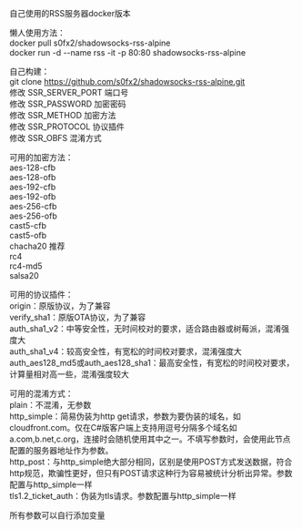 自己使用的RSS服务器docker版本

懒人使用方法：  
docker pull s0fx2/shadowsocks-rss-alpine  
docker run -d --name  rss -it -p 80:80 shadowsocks-rss-alpine

自己构建：  
git clone https://github.com/s0fx2/shadowsocks-rss-alpine.git  
修改 SSR_SERVER_PORT 端口号  
修改 SSR_PASSWORD 加密密码  
修改 SSR_METHOD 加密方法  
修改 SSR_PROTOCOL 协议插件  
修改 SSR_OBFS 混淆方式

可用的加密方法：  
aes-128-cfb  
aes-128-ofb  
aes-192-cfb  
aes-192-ofb  
aes-256-cfb  
aes-256-ofb  
cast5-cfb  
cast5-ofb  
chacha20 推荐  
rc4  
rc4-md5  
salsa20


可用的协议插件：  
origin：原版协议，为了兼容  
verify_sha1：原版OTA协议，为了兼容  
auth_sha1_v2：中等安全性，无时间校对的要求，适合路由器或树莓派，混淆强度大  
auth_sha1_v4：较高安全性，有宽松的时间校对要求，混淆强度大  
auth_aes128_md5或auth_aes128_sha1：最高安全性，有宽松的时间校对要求，计算量相对高一些，混淆强度较大

可用的混淆方式：  
plain：不混淆，无参数  
http_simple：简易伪装为http get请求，参数为要伪装的域名，如cloudfront.com。仅在C#版客户端上支持用逗号分隔多个域名如a.com,b.net,c.org，连接时会随机使用其中之一。不填写参数时，会使用此节点配置的服务器地址作为参数。  
http_post：与http_simple绝大部分相同，区别是使用POST方式发送数据，符合http规范，欺骗性更好，但只有POST请求这种行为容易被统计分析出异常。参数配置与http_simple一样   
tls1.2_ticket_auth：伪装为tls请求。参数配置与http_simple一样

所有参数可以自行添加变量